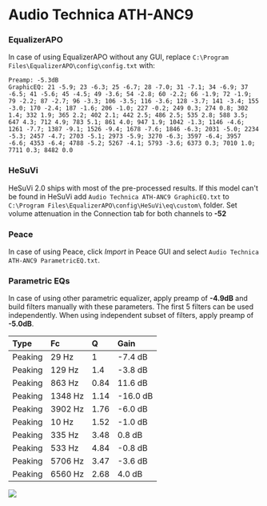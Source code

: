 # Audio Technica ATH-ANC9

### EqualizerAPO
In case of using EqualizerAPO without any GUI, replace `C:\Program Files\EqualizerAPO\config\config.txt`
with:
```
Preamp: -5.3dB
GraphicEQ: 21 -5.9; 23 -6.3; 25 -6.7; 28 -7.0; 31 -7.1; 34 -6.9; 37 -6.5; 41 -5.6; 45 -4.5; 49 -3.6; 54 -2.8; 60 -2.2; 66 -1.9; 72 -1.9; 79 -2.2; 87 -2.7; 96 -3.3; 106 -3.5; 116 -3.6; 128 -3.7; 141 -3.4; 155 -3.0; 170 -2.4; 187 -1.6; 206 -1.0; 227 -0.2; 249 0.3; 274 0.8; 302 1.4; 332 1.9; 365 2.2; 402 2.1; 442 2.5; 486 2.5; 535 2.8; 588 3.5; 647 4.3; 712 4.9; 783 5.1; 861 4.0; 947 1.9; 1042 -1.3; 1146 -4.6; 1261 -7.7; 1387 -9.1; 1526 -9.4; 1678 -7.6; 1846 -6.3; 2031 -5.0; 2234 -5.3; 2457 -4.7; 2703 -5.1; 2973 -5.9; 3270 -6.3; 3597 -6.4; 3957 -6.6; 4353 -6.4; 4788 -5.2; 5267 -4.1; 5793 -3.6; 6373 0.3; 7010 1.0; 7711 0.3; 8482 0.0
```

### HeSuVi
HeSuVi 2.0 ships with most of the pre-processed results. If this model can't be found in HeSuVi add
`Audio Technica ATH-ANC9 GraphicEQ.txt` to `C:\Program Files\EqualizerAPO\config\HeSuVi\eq\custom\` folder.
Set volume attenuation in the Connection tab for both channels to **-52**

### Peace
In case of using Peace, click *Import* in Peace GUI and select `Audio Technica ATH-ANC9 ParametricEQ.txt`.

### Parametric EQs
In case of using other parametric equalizer, apply preamp of **-4.9dB** and build filters manually
with these parameters. The first 5 filters can be used independently.
When using independent subset of filters, apply preamp of **-5.0dB**.

| Type    | Fc      |    Q | Gain     |
|:--------|:--------|:-----|:---------|
| Peaking | 29 Hz   | 1    | -7.4 dB  |
| Peaking | 129 Hz  | 1.4  | -3.8 dB  |
| Peaking | 863 Hz  | 0.84 | 11.6 dB  |
| Peaking | 1348 Hz | 1.14 | -16.0 dB |
| Peaking | 3902 Hz | 1.76 | -6.0 dB  |
| Peaking | 10 Hz   | 1.52 | -1.0 dB  |
| Peaking | 335 Hz  | 3.48 | 0.8 dB   |
| Peaking | 533 Hz  | 4.84 | -0.8 dB  |
| Peaking | 5706 Hz | 3.47 | -3.6 dB  |
| Peaking | 6560 Hz | 2.68 | 4.0 dB   |

![](https://raw.githubusercontent.com/jaakkopasanen/AutoEq/master/results/innerfidelity/sbaf-serious/Audio%20Technica%20ATH-ANC9/Audio%20Technica%20ATH-ANC9.png)